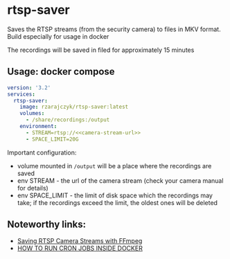 # rtsp-saver

Saves the RTSP streams (from the security camera) to files in MKV format.
Build especially for usage in docker

The recordings will be saved in filed for approximately 15 minutes

## Usage: docker compose

```yaml
version: '3.2'
services:
  rtsp-saver:
    image: rzarajczyk/rtsp-saver:latest
    volumes:
      - /share/recordings:/output
    environment:
      - STREAM=rtsp://<<camera-stream-url>>
      - SPACE_LIMIT=20G
```

Important configuration:

- volume mounted in `/output` will be a place where the recordings are saved
- env STREAM - the url of the camera stream (check your camera manual for details)
- env SPACE_LIMIT - the limit of disk space which the recordings may take; if the recordings exceed the limit, the
  oldest ones will be deleted


## Noteworthy links:

 - [Saving RTSP Camera Streams with FFmpeg](https://medium.com/@tom.humph/saving-rtsp-camera-streams-with-ffmpeg-baab7e80d767)
 - [HOW TO RUN CRON JOBS INSIDE DOCKER](https://lostindetails.com/articles/How-to-run-cron-inside-Docker)